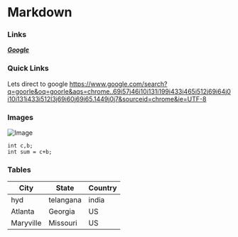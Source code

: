 # Markdown
 
### Links
 
***[Google](https://www.google.com/search?q=goorle&oq=goorle&aqs=chrome..69i57j46i10i131i199i433i465i512j69i64j0i10i131i433i512l3j69i60j69i65.1449j0j7&sourceid=chrome&ie=UTF-8)***

### Quick Links

Lets direct to google  <https://www.google.com/search?q=goorle&oq=goorle&aqs=chrome..69i57j46i10i131i199i433i465i512j69i64j0i10i131i433i512l3j69i60j69i65.1449j0j7&sourceid=chrome&ie=UTF-8> 

### Images


![Image](https://github.com/ReshwanthGundeti/Sample-practice/assets/89552030/340935e7-0748-4f33-8531-a4975efbc437)

~~~
int c,b;
int sum = c+b;
~~~



### Tables

| City | State | Country |
|  --- | ---   |  ---    |
| hyd  | telangana | india |
| Atlanta | Georgia | US  |
| Maryville | Missouri | US | 




